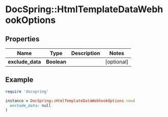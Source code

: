 # DocSpring::HtmlTemplateDataWebhookOptions

## Properties

| Name | Type | Description | Notes |
| ---- | ---- | ----------- | ----- |
| **exclude_data** | **Boolean** |  | [optional] |

## Example

```ruby
require 'docspring'

instance = DocSpring::HtmlTemplateDataWebhookOptions.new(
  exclude_data: null
)
```

